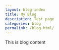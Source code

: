 ```yaml
---
layout: blog-index
title: My Blog
description: Test page
categories: blog
permalink: /blog.html/
---
```

This is blog content